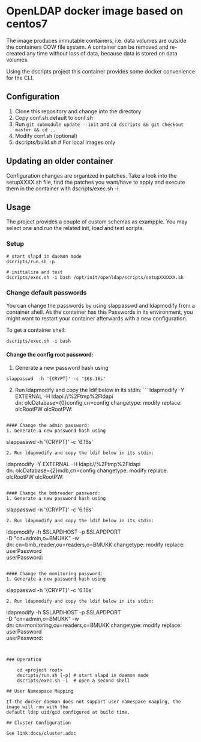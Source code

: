 # OpenLDAP docker image based on centos7     

The image produces immutable containers, i.e. data volumes are outside the
containers COW file system. A container can be removed and re-created
any time without loss of data, because data is stored on data volumes.

Using the dscripts project this container provides some docker convenience for the CLI.

## Configuration

1. Clone this repository and change into the directory
2. Copy conf.sh.default to conf.sh
3. Run `git submodule update --init` and `cd dscripts && git checkout master && cd ..`
4. Modify conf.sh (optional)
5. dscripts/build.sh  # For local images only

## Updating an older container

Configuration changes are organized in patches. Take a look into the
setupXXXX.sh file, find the patches you want/have to apply and execute
them in the container with dscripts/exec.sh -i.

## Usage

The project provides a couple of custom schemas as exampple. You may select one and run the
related init, load and test scripts.

### Setup
    # start slapd in daemon mode
    dscripts/run.sh -p

    # initialize and test  
    dscripts/exec.sh -i bash /opt/init/openldap/scripts/setupXXXXXX.sh

### Change default passwords
You can change the passwords by using slappasswd and ldapmodify from a container shell. As the container has this Passwords in its environment, you might want to restart your container afterwards with a new configuration.

To get a container shell:
```
dscripts/exec.sh -i bash
```

#### Change the config root password:

  1. Generate a new password hash using
  ```
  slappasswd  -h '{CRYPT}' -c '$6$.16s'
  ```
  2. Run ldapmodify and copy the ldif below in its stdin:
    ```
    ldapmodify -Y EXTERNAL -H ldapi://%2Ftmp%2Fldapi  
  dn: olcDatabase={0}config,cn=config
  changetype: modify
  replace: olcRootPW
  olcRootPW: <the hash from slappasswd>
  ```

#### Change the admin password:
1. Generate a new password hash using
```
slappasswd  -h '{CRYPT}' -c '$6$.16s'
```
2. Run ldapmodify and copy the ldif below in its stdin:
  ```
  ldapmodify -Y EXTERNAL -H ldapi://%2Ftmp%2Fldapi  
  dn: olcDatabase={2}mdb,cn=config
changetype: modify
replace: olcRootPW
olcRootPW: <the hash from slappasswd>
```

#### Change the bmbreader password:
1. Generate a new password hash using
```
slappasswd  -h '{CRYPT}' -c '$6$.16s'
```
2. Run ldapmodify and copy the ldif below in its stdin:
```
 ldapmodify -h $SLAPDHOST -p $SLAPDPORT \
  -D "cn=admin,o=BMUKK" -w <your new password>   
dn: cn=bmb_reader,ou=readers,o=BMUKK
changetype: modify
replace: userPassword  
userPassword: <the hash from slappasswd>
```

#### Change the monitoring password:
1. Generate a new password hash using
```
slappasswd  -h '{CRYPT}' -c '$6$.16s'
```
2. Run ldapmodify and copy the ldif below in its stdin:
```
 ldapmodify -h $SLAPDHOST -p $SLAPDPORT \
  -D "cn=admin,o=BMUKK" -w <your new password>   
  dn: cn=monitoring,ou=readers,o=BMUKK
changetype: modify
replace: userPassword  
userPassword: <the hash from slappasswd>
```


### Operation

    cd <project root>
    dscripts/run.sh [-p] # start slapd in daemon mode
    dscripts/exec.sh -i  # open a second shell

## User Namespace Mapping

If the docker daemon does not support user namespace maaping, the image will run with the
default ldap uid/gid configured at build time.

## Cluster Configuration

See link:docs/cluster.adoc
